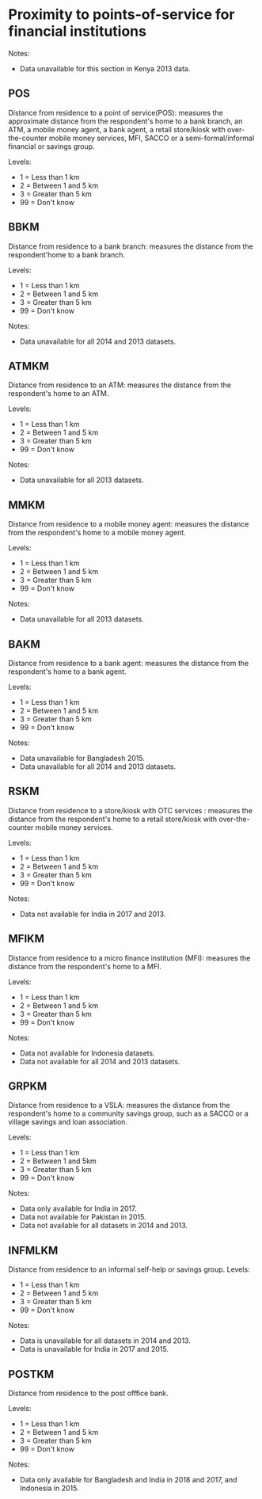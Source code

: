 # Proximity to points-of-service for financial institutions

Notes:

* Data unavailable for this section in Kenya 2013 data.

## POS
Distance from residence to a point of service(POS): measures the approximate distance from the respondent's home to a bank branch, an ATM, a mobile money agent, a bank agent, a retail store/kiosk with over-the-counter mobile money services, MFI, SACCO or a semi-formal/informal financial or savings group. 

Levels:

 + 1 = Less than 1 km
 + 2 = Between 1 and 5 km
 + 3 = Greater than 5 km
 + 99 = Don't know
 
## BBKM
Distance from residence to a bank branch: measures the distance from the respondent'home to a bank branch.

Levels:

 + 1 = Less than 1 km
 + 2 = Between 1 and 5 km
 + 3 = Greater than 5 km
 + 99 = Don't know
 
 Notes:
 
 * Data unavailable for all 2014 and 2013 datasets.
 
## ATMKM
Distance from residence to an ATM: measures the distance from the respondent's home to an ATM.

Levels:

 + 1 = Less than 1 km
 + 2 = Between 1 and 5 km
 + 3 = Greater than 5 km
 + 99 = Don't know
 
 Notes:
 
 * Data unavailable for all 2013 datasets.
 
## MMKM
Distance from residence to a mobile money agent: measures the distance from the respondent's home to a mobile money agent. 

Levels:
 + 1 = Less than 1 km
 + 2 = Between 1 and 5 km
 + 3 = Greater than 5 km
 + 99 = Don't know
  
 Notes:
 
 * Data unavailable for all 2013 datasets.
 
## BAKM
Distance from residence to a bank agent: measures the distance from the respondent's home to a bank agent. 

Levels:

 + 1 = Less than 1 km
 + 2 = Between 1 and 5 km
 + 3 = Greater than 5 km
 + 99 = Don't know
  
 Notes:
 
 * Data unavailable for Bangladesh 2015.
 * Data unavailable for all 2014 and 2013 datasets.
 
## RSKM
Distance from residence to a store/kiosk with OTC services : measures the distance from the respondent's home to a retail store/kiosk with over-the-counter mobile money services. 

Levels:

 + 1 = Less than 1 km
 + 2 = Between 1 and 5 km
 + 3 = Greater than 5 km
 + 99 = Don't know
 
 Notes:
 
 * Data not available for India in 2017 and 2013.
 
 
## MFIKM
Distance from residence to a micro finance institution (MFI): measures the distance from the respondent's home to a MFI. 

Levels:

 + 1 = Less than 1 km
 + 2 = Between 1 and 5 km
 + 3 = Greater than 5 km
 + 99 = Don't know

Notes:

* Data not available for Indonesia datasets.
* Data not available for all 2014 and 2013 datasets.

## GRPKM
Distance from residence to a VSLA: measures the distance from the respondent's home to a community savings group, such as a SACCO or a village savings and loan association.

Levels:

 + 1 = Less than 1 km
 + 2 = Between 1 and 5km
 + 3 = Greater than 5 km
 + 99 = Don't know
 
 Notes:
 
 * Data only available for India in 2017.
 * Data not available for Pakistan in 2015.
 * Data not available for all datasets in 2014 and 2013.
 
## INFMLKM
Distance from residence to an informal self-help or savings group.
Levels:

 + 1 = Less than 1 km
 + 2 = Between 1 and 5 km
 + 3 = Greater than 5 km
 + 99 = Don't know
 
 Notes:
 
 * Data is unavailable for all datasets in 2014 and 2013.
 * Data is unavailable for India in 2017 and 2015.
 
## POSTKM
Distance from residence to the post offfice bank.

Levels:

 + 1 = Less than 1 km
 + 2 = Between 1 and 5 km
 + 3 = Greater than 5 km
 + 99 = Don't know
 
 Notes:
 
 * Data only available for Bangladesh and India in 2018 and 2017, and Indonesia in 2015.
